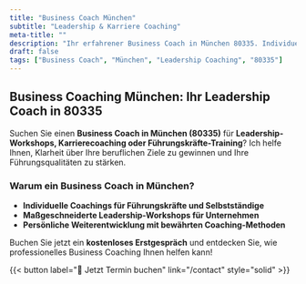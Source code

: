```yaml
---
title: "Business Coach München"
subtitle: "Leadership & Karriere Coaching"
meta-title: ""
description: "Ihr erfahrener Business Coach in München 80335. Individuelle Leadership-Workshops und Karriereberatung für Fach- und Führungskräfte."
draft: false
tags: ["Business Coach", "München", "Leadership Coaching", "80335"]
---
```


## Business Coaching München: Ihr Leadership Coach in 80335

Suchen Sie einen **Business Coach in München (80335)** für **Leadership-Workshops, Karrierecoaching oder Führungskräfte-Training**? Ich helfe Ihnen, Klarheit über Ihre beruflichen Ziele zu gewinnen und Ihre Führungsqualitäten zu stärken.

### Warum ein Business Coach in München?

- **Individuelle Coachings für Führungskräfte und Selbstständige**
- **Maßgeschneiderte Leadership-Workshops für Unternehmen**
- **Persönliche Weiterentwicklung mit bewährten Coaching-Methoden**

Buchen Sie jetzt ein **kostenloses Erstgespräch** und entdecken Sie, wie professionelles Business Coaching Ihnen helfen kann!

{{< button label="📅 Jetzt Termin buchen" link="/contact" style="solid" >}}
